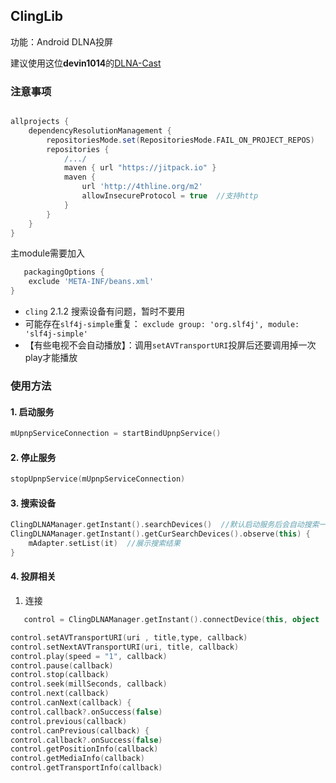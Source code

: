 ## ClingLib

功能：Android DLNA投屏

建议使用这位**devin1014**的[DLNA-Cast](https://github.com/devin1014/DLNA-Cast)

### 注意事项

```groovy

allprojects {
    dependencyResolutionManagement {
        repositoriesMode.set(RepositoriesMode.FAIL_ON_PROJECT_REPOS)
        repositories {
            /.../
            maven { url "https://jitpack.io" }
            maven {
                url 'http://4thline.org/m2'
                allowInsecureProtocol = true  //支持http
            }
        }
    }
}
```

主module需要加入

```groovy
   packagingOptions {
    exclude 'META-INF/beans.xml'
}
```

- `cling` 2.1.2 搜索设备有问题，暂时不要用
- 可能存在`slf4j-simple`重复： `exclude group: 'org.slf4j', module: 'slf4j-simple'`
- 【有些电视不会自动播放】：调用`setAVTransportURI`投屏后还要调用掉一次play才能播放 

### 使用方法

#### 1. 启动服务

```kotlin
mUpnpServiceConnection = startBindUpnpService()
```

#### 2. 停止服务

```kotlin
stopUpnpService(mUpnpServiceConnection)
```

#### 3. 搜索设备

```kotlin
ClingDLNAManager.getInstant().searchDevices()  //默认启动服务后会自动搜索一次
ClingDLNAManager.getInstant().getCurSearchDevices().observe(this) {
    mAdapter.setList(it)  //展示搜索结果
}
```
#### 4. 投屏相关
1. 连接
```kotlin
   control = ClingDLNAManager.getInstant().connectDevice(this, object : OnDeviceControlListener { })
```
```kotlin
control.setAVTransportURI(uri , title,type, callback)
control.setNextAVTransportURI(uri, title, callback)
control.play(speed = "1", callback)
control.pause(callback)
control.stop(callback)
control.seek(millSeconds, callback)
control.next(callback)
control.canNext(callback) {
control.callback?.onSuccess(false)
control.previous(callback)
control.canPrevious(callback) {
control.callback?.onSuccess(false)
control.getPositionInfo(callback)
control.getMediaInfo(callback)
control.getTransportInfo(callback)
```
